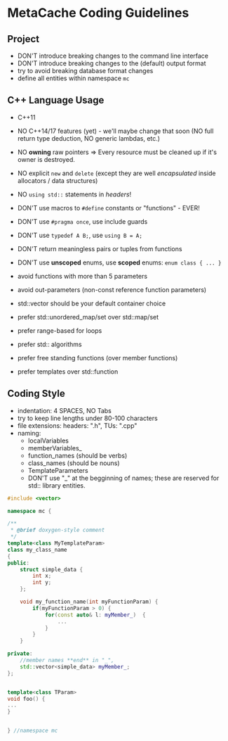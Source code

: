 MetaCache Coding Guidelines
===========================

Project
------------------
 - DON'T introduce breaking changes to the command line interface
 - DON'T introduce breaking changes to the (default) output format
 - try to avoid breaking database format changes
 - define all entities within namespace ```mc``` 


C++ Language Usage
------------------
 - C++11

 - NO C++14/17 features (yet) - we'll maybe change that soon
    (NO full return type deduction, NO generic lambdas, etc.)

 - NO **owning** raw pointers
   => Every resource must be cleaned up if it's owner is destroyed.

 - NO explicit ```new``` and ```delete``` 
   (except they are well *encapsulated* inside allocators / data structures)
 
 - NO ```using std::``` statements in *headers*!
 - DON'T use macros to ```#define``` constants or "functions" - EVER!
 - DON'T use ```#pragma once```, use include guards
 - DON'T use ```typedef A B;```, use ```using B = A;```

 - DON'T return meaningless pairs or tuples from functions
 - DON'T use **unscoped** enums, use **scoped** enums: ```enum class { ... }```
 - avoid functions with more than 5 parameters
 - avoid out-parameters (non-const reference function parameters)

 - std::vector should be your default container choice
 - prefer std::unordered_map/set over std::map/set
 - prefer range-based for loops
 - prefer std:: algorithms 
 - prefer free standing functions (over member functions)
 - prefer templates over std::function


Coding Style
------------------
 - indentation: 4 SPACES, NO Tabs
 - try to keep line lengths under 80-100 characters
 - file extensions: headers: ".h", TUs: ".cpp"
 - naming:
    - localVariables
    - memberVariables_
    - function_names        (should be verbs)
    - class_names           (should be nouns)
    - TemplateParameters    
    - DON'T use "_" at the begginning of names;
      these are reserved for std:: library entities.

```cpp
#include <vector>

namespace mc {

/**
 * @brief doxygen-style comment
 */
template<class MyTemplateParam>
class my_class_name
{
public:
    struct simple_data {
        int x;
        int y;
    };

    void my_function_name(int myFunctionParam) {
        if(myFunctionParam > 0) {  
            for(const auto& l: myMember_)  {
                ...
            }
        }
    }

private:
    //member names **end** in "_", 
    std::vector<simple_data> myMember_;
};


template<class TParam>
void foo() {
...
}


} //namespace mc
```

